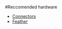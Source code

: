 #Reccomended hardware
* [Connectors](https://www.digikey.com/product-detail/en/molex-llc/0039532135/WM14526-ND/3160262)
* [Feather](https://www.adafruit.com/product/4062)
